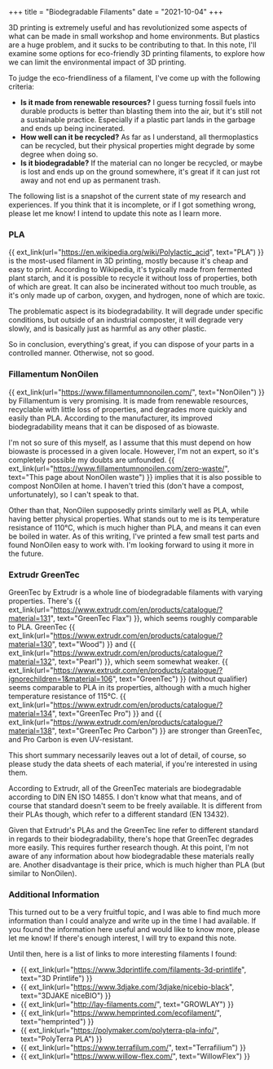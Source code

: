 +++
title = "Biodegradable Filaments"
date  = "2021-10-04"
+++

3D printing is extremely useful and has revolutionized some aspects of what can be made in small workshop and home environments. But plastics are a huge problem, and it sucks to be contributing to that. In this note, I'll examine some options for eco-friendly 3D printing filaments, to explore how we can limit the environmental impact of 3D printing.

<!-- more -->

To judge the eco-friendliness of a filament, I've come up with the following criteria:

- **Is it made from renewable resources?** I guess turning fossil fuels into durable products is better than blasting them into the air, but it's still not a sustainable practice. Especially if a plastic part lands in the garbage and ends up being incinerated.
- **How well can it be recycled?** As far as I understand, all thermoplastics can be recycled, but their physical properties might degrade by some degree when doing so.
- **Is it biodegradable?** If the material can no longer be recycled, or maybe is lost and ends up on the ground somewhere, it's great if it can just rot away and not end up as permanent trash.

The following list is a snapshot of the current state of my research and experiences. If you think that it is incomplete, or if I got something wrong, please let me know! I intend to update this note as I learn more.


### PLA

{{ ext_link(url="https://en.wikipedia.org/wiki/Polylactic_acid", text="PLA") }} is the most-used filament in 3D printing, mostly because it's cheap and easy to print. According to Wikipedia, it's typically made from fermented plant starch, and it is possible to recycle it without loss of properties, both of which are great. It can also be incinerated without too much trouble, as it's only made up of carbon, oxygen, and hydrogen, none of which are toxic.

The problematic aspect is its biodegradability. It will degrade under specific conditions, but outside of an industrial composter, it will degrade very slowly, and is basically just as harmful as any other plastic.

So in conclusion, everything's great, if you can dispose of your parts in a controlled manner. Otherwise, not so good.


### Fillamentum NonOilen

{{ ext_link(url="https://www.fillamentumnonoilen.com/", text="NonOilen") }} by Fillamentum is very promising. It is made from renewable resources, recyclable with little loss of properties, and degrades more quickly and easily than PLA. According to the manufacturer, its improved biodegradability means that it can be disposed of as biowaste.

I'm not so sure of this myself, as I assume that this must depend on how biowaste is processed in a given locale. However, I'm not an expert, so it's completely possible my doubts are unfounded. {{ ext_link(url="https://www.fillamentumnonoilen.com/zero-waste/", text="This page about NonOilen waste") }} implies that it is also possible to compost NonOilen at home. I haven't tried this (don't have a compost, unfortunately), so I can't speak to that.

Other than that, NonOilen supposedly prints similarly well as PLA, while having better physical properties. What stands out to me is its temperature resistance of 110°C, which is much higher than PLA, and means it can even be boiled in water. As of this writing, I've printed a few small test parts and found NonOilen easy to work with. I'm looking forward to using it more in the future.


### Extrudr GreenTec

GreenTec by Extrudr is a whole line of biodegradable filaments with varying properties. There's {{ ext_link(url="https://www.extrudr.com/en/products/catalogue/?material=131", text="GreenTec Flax") }}, which seems roughly comparable to PLA. GreenTec {{ ext_link(url="https://www.extrudr.com/en/products/catalogue/?material=130", text="Wood") }} and {{ ext_link(url="https://www.extrudr.com/en/products/catalogue/?material=132", text="Pearl") }}, which seem somewhat weaker. {{ ext_link(url="https://www.extrudr.com/en/products/catalogue/?ignorechildren=1&material=106", text="GreenTec") }} (without qualifier) seems comparable to PLA in its properties, although with a much higher temperature resistance of 115°C. {{ ext_link(url="https://www.extrudr.com/en/products/catalogue/?material=134", text="GreenTec Pro") }} and {{ ext_link(url="https://www.extrudr.com/en/products/catalogue/?material=138", text="GreenTec Pro Carbon") }} are stronger than GreenTec, and Pro Carbon is even UV-resistant.

This short summary necessarily leaves out a lot of detail, of course, so please study the data sheets of each material, if you're interested in using them.

According to Extrudr, all of the GreenTec materials are biodegradable according to DIN EN ISO 14855. I don't know what that means, and of course that standard doesn't seem to be freely available. It is different from their PLAs though, which refer to a different standard (EN 13432).

Given that Extrudr's PLAs and the GreenTec line refer to different standard in regards to their biodegradability, there's hope that GreenTec degrades more easily. This requires further research though. At this point, I'm not aware of any information about how biodegradable these materials really are. Another disadvantage is their price, which is much higher than PLA (but similar to NonOilen).


### Additional Information

This turned out to be a very fruitful topic, and I was able to find much more information than I could analyze and write up in the time I had available. If you found the information here useful and would like to know more, please let me know! If there's enough interest, I will try to expand this note.

Until then, here is a list of links to more interesting filaments I found:
- {{ ext_link(url="https://www.3dprintlife.com/filaments-3d-printlife", text="3D Printlife") }}
- {{ ext_link(url="https://www.3djake.com/3djake/nicebio-black", text="3DJAKE niceBIO") }}
- {{ ext_link(url="http://lay-filaments.com/", text="GROWLAY") }}
- {{ ext_link(url="https://www.hemprinted.com/ecofilament/", text="hemprinted") }}
- {{ ext_link(url="https://polymaker.com/polyterra-pla-info/", text="PolyTerra PLA") }}
- {{ ext_link(url="https://www.terrafilum.com/", text="Terrafilium") }}
- {{ ext_link(url="https://www.willow-flex.com/", text="WillowFlex") }}
